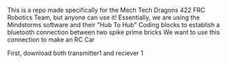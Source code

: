 This is a repo made specifically for the Mech Tech Dragons 422 FRC Robotics Team, but anyone can use it!
Essentially, we are using the Mindstorms software and their "Hub To Hub" Coding blocks to establish a bluetooth connection between two spike prime bricks
We want to use this connection to make an RC Car

First, download both transmitter1 and reciever 1
